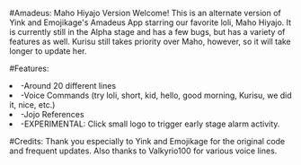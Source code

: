#Amadeus: Maho Hiyajo Version
Welcome! This is an alternate version of Yink and Emojikage's Amadeus App starring our favorite loli, Maho Hiyajo. It is currently still in the Alpha stage and has a few bugs, but has a variety of features as well. Kurisu still takes priority over Maho, however, so it will take longer to update her. 

#Features:
<li>-Around 20 different lines
<li>-Voice Commands (try loli, short, kid, hello, good morning, Kurisu, we did it, nice, etc.)
<li>-Jojo References
<li>-EXPERIMENTAL: Click small logo to trigger early stage alarm activity.

#Credits:
Thank you especially to Yink and Emojikage for the original code and frequent updates. Also thanks to Valkyrio100 for various voice lines.

